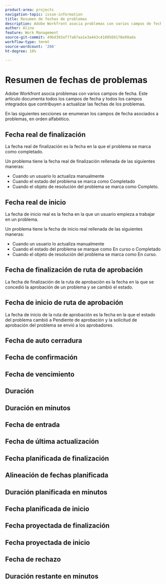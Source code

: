 ```yaml
---
product-area: projects
navigation-topic: issue-information
title: Resumen de fechas de problemas
description: Adobe Workfront asocia problemas con varios campos de fecha. Este artículo documenta todos los campos de fecha integrados de los problemas
author: Alina
feature: Work Management
source-git-commit: 49bd393af77a67aa1e3a443c4189569178e99ada
workflow-type: tm+mt
source-wordcount: '266'
ht-degree: 16%

---
```



# Resumen de fechas de problemas

Adobe Workfront asocia problemas con varios campos de fecha. Este artículo documenta todos los campos de fecha y todos los campos integrados que contribuyen a actualizar las fechas de los problemas.

En las siguientes secciones se enumeran los campos de fecha asociados a problemas, en orden alfabético.

## Fecha real de finalización

La fecha real de finalización es la fecha en la que el problema se marca como completado.

Un problema tiene la fecha real de finalización rellenada de las siguientes maneras:

* Cuando un usuario lo actualiza manualmente
* Cuando el estado del problema se marca como Completado
* Cuando el objeto de resolución del problema se marca como Completo.

## Fecha real de inicio

La fecha de inicio real es la fecha en la que un usuario empieza a trabajar en un problema.

Un problema tiene la fecha de inicio real rellenada de las siguientes maneras:

* Cuando un usuario lo actualiza manualmente
* Cuando el estado del problema se marque como En curso o Completado
* Cuando el objeto de resolución del problema se marca como En curso.

## Fecha de finalización de ruta de aprobación

La fecha de finalización de la ruta de aprobación es la fecha en la que se concedió la aprobación de un problema y se cambió el estado.

## Fecha de inicio de ruta de aprobación

La fecha de inicio de la ruta de aprobación es la fecha en la que el estado del problema cambió a Pendiente de aprobación y la solicitud de aprobación del problema se envió a los aprobadores.

## Fecha de auto cerradura

## Fecha de confirmación

## Fecha de vencimiento

## Duración

## Duración en minutos

## Fecha de entrada

## Fecha de última actualización

## Fecha planificada de finalización

## Alineación de fechas planificada

## Duración planificada en minutos

## Fecha planificada de inicio

## Fecha proyectada de finalización

## Fecha proyectada de inicio

## Fecha de rechazo

## Duración restante en minutos





